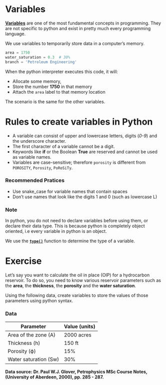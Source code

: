 # Variables

[**Variables**](https://www.learnpython.org/en/Variables_and_Types) are one of the most fundamental concepts in programming. They are not specific to python and exist in pretty much every programming language. 

We use variables to temporarily store data in a computer’s memory.

```python
area = 1750
water_saturation = 0.3  # 30%
branch = 'Petroleum Engineering'
```

When the python interpreter executes this code, it will:
- Allocate some memory, 
- Store the number **1750** in that memory 
- Attach the `area` label to that memory location

The scenario is the same for the other variables.

# Rules to create variables in Python

- A variable can consist of upper and lowercase letters, digits (_0-9_) and the underscore character.
- The first character of a variable cannot be a digit.
- Keywords like **if** or the Boolean **True** are reserved and cannot be used as variable names.
- Variables are case-sensitive; therefore `porosity` is different from `POROSITY`, `Porosity`, `PoRoSiTy`.

### Recommended Pratices

- Use snake_case for variable names that contain spaces
- Don’t use names that look like the digits 1 and 0 (such as lowercase L)

### Note
In python, you do not need to declare variables before using them, or declare their data type. This is because python is completely object oriented, i.e every variable in python is an object.

We use the [**`type()`**](https://www.w3schools.com/python/ref_func_type.asp) function to determine the type of a variable.

# Exercise

Let’s say you want to calculate the oil in place (OIP) for a hydrocarbon reservoir. To do so, you need to know various reservoir parameters such as the **area**, the **thickness**, the **porosity** and the **water saturation**.

Using the following data, create variables to store the values of those parameters using python syntax.

### Data

|Parameter                        | Value (units)                                 |
|---------------------------------|:----------------------------------------------|
|Area of the zone (A)             | 2000 acres                                    |
|Thickness (h)                    | 150 ft                                        |
|Porosity (ϕ)                     | 15%                                           |
|Water saturation (Sw)            | 30%                                           |

**Data source: Dr. Paul W.J. Glover, Petrophysics MSc Course Notes, (University of Aberdeen, 2000), pp. 285 - 287.**

